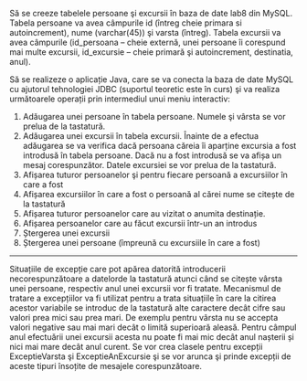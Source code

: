 <p/>Să se creeze tabelele persoane şi excursii în baza de date lab8 din MySQL. Tabela persoane va avea câmpurile id (întreg cheie primara si autoincrement), nume (varchar(45)) şi varsta (întreg). Tabela excursii va avea câmpurile (id_persoana – cheie externă, unei persoane îi corespund mai multe excursii, id_excursie – cheie primară şi autoincrement, destinatia, anul).
<p/>Să se realizeze o aplicație Java, care se va conecta la baza de date MySQL cu ajutorul tehnologiei JDBC (suportul teoretic este în curs) şi va realiza următoarele operații prin intermediul unui meniu interactiv:
<ol>
<li>Adăugarea unei persoane în tabela persoane. Numele şi vârsta se vor prelua de la tastatură.</li>
<li>Adăugarea unei excursii în tabela excursii. Înainte de a efectua adăugarea se va verifica dacă persoana căreia îi aparține excursia a fost introdusă în tabela persoane. Dacă nu a fost introdusă se va afișa un mesaj corespunzător. Datele excursiei se vor prelua de la tastatură.</li>
<li>Afișarea tuturor persoanelor şi pentru fiecare persoană a excursiilor în care a fost</li>
<li>Afișarea excursiilor în care a fost o persoană al cărei nume se citește de la tastatură</li>
<li>Afișarea tuturor persoanelor care au vizitat o anumita destinație.</li>
<li>Afișarea persoanelor care au făcut excursii într-un an introdus</li>
<li>Ștergerea unei excursii</li>
<li>Ștergerea unei persoane (împreună cu excursiile în care a fost)</li>
</ol>
<hr/>
<p/>Situațiile de excepție care pot apărea datorită introducerii necorespunzătoare a datelorde la tastatură atunci când se citește vârsta unei persoane, respectiv anul unei excursii vor fi tratate. Mecanismul de tratare a excepțiilor va fi utilizat pentru a trata situațiile în care la citirea acestor variabile se introduc de la tastatură alte caractere decât cifre sau valori prea mici sau prea mari. De exemplu pentru vârsta nu se accepta valori negative sau mai mari decât o limită superioară aleasă. Pentru câmpul anul efectuării unei excursii acesta nu poate fi mai mic decât anul nașterii și nici mai mare decât anul curent. Se vor crea clasele pentru excepții ExceptieVarsta şi ExceptieAnExcursie şi se vor arunca şi prinde excepții de aceste tipuri însoțite de mesajele corespunzătoare. 
